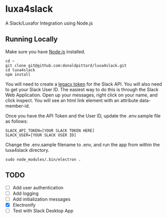 # luxa4slack
A Slack/Luxafor Integration using Node.js

## Running Locally
Make sure you have [Node.js](https://nodejs.org/en/) installed.

```
cd ~
git clone git@github.com:donaldpittard/luxa4slack.git
cd luxa4slack
npm install
```

You will need to create a [legacy token](https://api.slack.com/custom-integrations/legacy-tokens) for the Slack API.
You will also need to get your Slack User ID. The easiest way to do this is through the Slack Web Application.
Open up your messages, right click on your name, and click inspect.
You will see an html link element with an attribute data-member-id.

Once you have the API Token and the User ID, update the .env.sample file as follows:
```
SLACK_API_TOKEN=[YOUR SLACK TOKEN HERE]
SLACK_USER=[YOUR SLACK USER ID]
```

Change the .env.sample filename to .env, and run the app from within the luxa4slack directory.
```
sudo node_modules/.bin/electron .
```

## TODO
- [ ] Add user authentication
- [ ] Add logging
- [ ] Add initialization messages
- [X] Electronify
- [ ] Test with Slack Desktop App